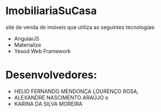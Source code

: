 ﻿# ImobiliariaSuCasa

site de venda de imóveis que utiliza as seguintes tecnologias:

* AngularJS
* Materialize
* Yesod Web Framework

# Desenvolvedores:

* HELIO FERNANDO MENDONÇA LOURENÇO ROSA,
* ALEXANDRE NASCIMENTO ARAÚJO e
* KARINA DA SILVA MOREIRA
